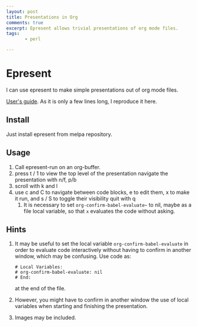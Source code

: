 ```yaml
---
layout: post
title: Presentations in Org
comments: true
excerpt: Epresent allows trivial presentations of org mode files.
tags:
       - perl

---
```



# Epresent

I can use epresent to make simple presentations out of org mode files.

[User's guide](https://github.com/eschulte/epresent/blob/master/README.org). As it is only a few lines long, I reproduce it here.


## Install

Just install epresent from melpa repository.


## Usage

1.  Call epresent-run on an org-buffer.
2.  press t / 1 to view the top level of the presentation navigate the
    presentation with n/f, p/b
3.  scroll with k and l
4.  use c and C to navigate between code blocks, e to edit them, x to
    make it run, and s / S to toggle their visibility quit with q
    1.  It is necessary to set `org-confirm-babel-evaluate~` to nil, maybe
        as a file local variable, so that `x` evaluates the code without
        asking.


## Hints

1.  It may be useful to set the local variable
    `org-confirm-babel-evaluate` in order to evaluate code
    interactively without having to confirm in another window, which
    may be confusing. Use code as:
    
        # Local Variables:
        # org-confirm-babel-evaluate: nil
        # End:
    
    at the end of the file.
2.  However, you might have to confirm in another window the use of
    local variables when starting and finishing the presentation.
3.  Images may be included.

